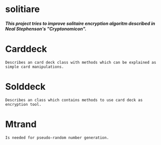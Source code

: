 solitiare
=========

##### This project tries to improve solitaire encryption algoritm described in Neal Stephenson's "Cryptonomicon".

# Carddeck
    Describes an card deck class with methods which can be explained as simple card manipulations.

# Solddeck
    Describes an class which contains methods to use card deck as encryption tool.

# Mtrand
    Is needed for pseudo-random number generation.